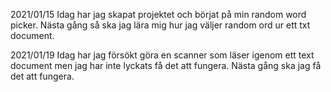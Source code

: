 2021/01/15
Idag har jag skapat projektet och börjat på min random word picker. 
Nästa gång så ska jag lära mig hur jag väljer random ord ur ett txt document.

2021/01/19
Idag har jag försökt göra en scanner som läser igenom ett text document men jag har inte lyckats få det att fungera.
Nästa gång ska jag få det att fungera.
